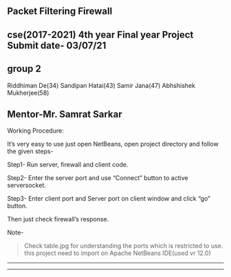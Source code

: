 Packet Filtering Firewall
--------------------------------
cse(2017-2021)
4th year Final year Project 
Submit date- 03/07/21
--------------------------------
group 2
------------
Riddhiman De(34)
Sandipan Hatai(43)
Samir Jana(47)
Abhshishek Mukherjee(58)

Mentor-Mr. Samrat Sarkar
-------------------------------------------------------------------------------------------------
Working Procedure:

It’s very easy to use just open NetBeans, open project directory and follow the given steps-

Step1- Run server, firewall and client code. 

Step2- Enter the server port and use “Connect” button to active serversocket. 

Step3- Enter client port and Server port on client window and click “go” button.

Then just check firewall’s response.

Note-
> Check table.jpg for understanding the ports which is restricted to use.
> this project need to import on Apache NetBeans IDE(used vr 12.0)
---------------------------------------------------------------------------------------------------
---------------------------------------------------------------------------------------------------
